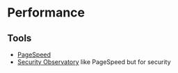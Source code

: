 # Performance

## Tools

- [PageSpeed](https://developers.google.com/speed/pagespeed/insights/)
- [Security Observatory](https://observatory.mozilla.org) like PageSpeed but for security

